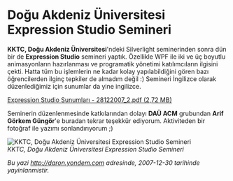 # Doğu Akdeniz Üniversitesi Expression Studio Semineri 

**KKTC, Doğu Akdeniz Üniversitesi**'ndeki Silverlight seminerinden sonra
dün bir de **Expression Studio** semineri yaptık. Özellikle WPF ile iki
ve üç boyutlu animasyonların hazırlanması ve programatik yönetimi
katılımcıların ilgisini çekti. Hatta tüm bu işlemlerin ne kadar kolay
yapılabildiğini gören bazı öğrencilerden ilginç tepkiler de almadım
değil :) Semineri İngilizce olarak düzenlediğimiz için sunumlar da yine
ingilizce.

[Expression Studio Sunumları - 28122007\_2.pdf (2,72
MB)](media/Dogu_Akdeniz_Universitesi_Expression_Studio_Semineri/28122007_2.pdf)

Seminerin düzenlenmesinde katkılarından dolayı **DAÜ ACM** grubundan
**Arif Görkem Güngör**'e buradan tekrar teşekkür ediyorum. Aktiviteden
bir fotoğraf ile yazımı sonlandırıyorum ;)

![KKTC, Doğu Akdeniz Üniversitesi Expression Studio
Semineri](../media/Dogu_Akdeniz_Universitesi_Expression_Studio_Semineri/28122007_3.jpg)\
*KKTC, Doğu Akdeniz Üniversitesi Expression Studio Semineri*


*Bu yazi http://daron.yondem.com adresinde, 2007-12-30 tarihinde yayinlanmistir.*